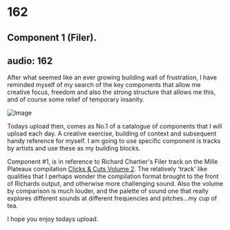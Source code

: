 # 162
## Component 1 (Filer).
audio: 162
---

After what seemed like an ever growing building wall of frustration, I have reminded myself of my search of the key components that allow me creative focus, freedom and also the strong structure that allows me this, and of course some relief of temporary insanity.

![Image](/assets/img/Snd-162.png)

Todays upload then, comes as No.1 of a catalogue of components that I will upload each day. A creative exercise, building of context and subsequent handy reference for myself. I am going to use specific component is tracks by artists and use these as my building blocks.

Component #1, is in reference to Richard Chartier's Filer track on the Mille Plateaux compilation <a href="http://www.discogs.com/Various-Clicks-Cuts-2/release/6185" title="Clicks & Cuts Volume 2" target="_blank">Clicks & Cuts Volume 2</a>. The relatively 'track' like qualities that I perhaps wonder the compilation format brought to the front of Richards output, and otherwise more challenging sound. Also the volume by comparison is much louder, and the palette of sound one that really explores different sounds at different frequencies and pitches…my cup of tea.

I hope you enjoy todays upload.